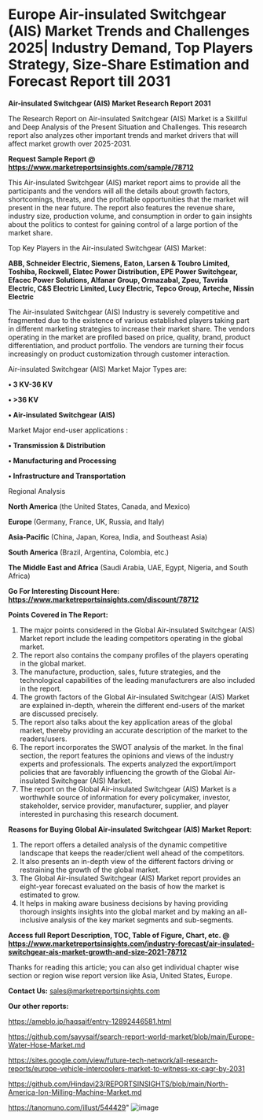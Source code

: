 # Europe Air-insulated Switchgear (AIS) Market Trends and Challenges 2025| Industry Demand, Top Players Strategy, Size-Share Estimation and Forecast Report till 2031

<strong>Air-insulated Switchgear (AIS) Market Research Report 2031</strong>

The Research Report on Air-insulated Switchgear (AIS) Market is a Skillful and Deep Analysis of the Present Situation and Challenges. This research report also analyzes other important trends and market drivers that will affect market growth over 2025-2031.

<strong>Request Sample Report @ <a href=https://www.marketreportsinsights.com/sample/78712>https://www.marketreportsinsights.com/sample/78712</a></strong>

This Air-insulated Switchgear (AIS) market report aims to provide all the participants and the vendors will all the details about growth factors, shortcomings, threats, and the profitable opportunities that the market will present in the near future. The report also features the revenue share, industry size, production volume, and consumption in order to gain insights about the politics to contest for gaining control of a large portion of the market share.

Top Key Players in the Air-insulated Switchgear (AIS) Market:

<strong>ABB, Schneider Electric, Siemens, Eaton, Larsen & Toubro Limited, Toshiba, Rockwell, Elatec Power Distribution, EPE Power Switchgear, Efacec Power Solutions, Alfanar Group, Ormazabal, Zpeu, Tavrida Electric, C&S Electric Limited, Lucy Electric, Tepco Group, Arteche, Nissin Electric</strong>

The Air-insulated Switchgear (AIS) Industry is severely competitive and fragmented due to the existence of various established players taking part in different marketing strategies to increase their market share. The vendors operating in the market are profiled based on price, quality, brand, product differentiation, and product portfolio. The vendors are turning their focus increasingly on product customization through customer interaction.

Air-insulated Switchgear (AIS) Market Major Types are:

<strong>• 3 KV-36 KV

• >36 KV

• Air-insulated Switchgear (AIS)</strong>

Market Major end-user applications :

<strong>• Transmission & Distribution

• Manufacturing and Processing

• Infrastructure and Transportation</strong>

Regional Analysis

</u><strong><b>North America</b></strong> (the United States, Canada, and Mexico)

<strong><b>Europe </b></strong>(Germany, France, UK, Russia, and Italy)

<strong><b>Asia-Pacific</b></strong> (China, Japan, Korea, India, and Southeast Asia)

<strong><b>South America</b></strong> (Brazil, Argentina, Colombia, etc.)

<strong><b>The Middle East and Africa</b></strong> (Saudi Arabia, UAE, Egypt, Nigeria, and South Africa)

<strong>Go For Interesting Discount Here: <a href=https://www.marketreportsinsights.com/discount/78712>https://www.marketreportsinsights.com/discount/78712</a></strong>

<strong>Points Covered in The Report:</strong>
<ol>
  <li>The major points considered in the Global Air-insulated Switchgear (AIS) Market report include the leading competitors operating in the global market.</li>
  <li>The report also contains the company profiles of the players operating in the global market.</li>
  <li>The manufacture, production, sales, future strategies, and the technological capabilities of the leading manufacturers are also included in the report.</li>
  <li>The growth factors of the Global Air-insulated Switchgear (AIS) Market are explained in-depth, wherein the different end-users of the market are discussed precisely.</li>
  <li>The report also talks about the key application areas of the global market, thereby providing an accurate description of the market to the readers/users.</li>
  <li>The report incorporates the SWOT analysis of the market. In the final section, the report features the opinions and views of the industry experts and professionals. The experts analyzed the export/import policies that are favorably influencing the growth of the Global Air-insulated Switchgear (AIS) Market.</li>
  <li>The report on the Global Air-insulated Switchgear (AIS) Market is a worthwhile source of information for every policymaker, investor, stakeholder, service provider, manufacturer, supplier, and player interested in purchasing this research document.</li>
</ol>
<strong>Reasons for Buying Global Air-insulated Switchgear (AIS) Market Report:</strong>

<ol>
  <li>The report offers a detailed analysis of the dynamic competitive landscape that keeps the reader/client well ahead of the competitors.</li>
  <li>It also presents an in-depth view of the different factors driving or restraining the growth of the global market.</li>
  <li>The Global Air-insulated Switchgear (AIS) Market report provides an eight-year forecast evaluated on the basis of how the market is estimated to grow.</li>
  <li>It helps in making aware business decisions by having providing thorough insights insights into the global market and by making an all-inclusive analysis of the key market segments and sub-segments.</li>
</ol>
<strong>Access full Report Description, TOC, Table of Figure, Chart, etc. @ <a href=https://www.marketreportsinsights.com/industry-forecast/air-insulated-switchgear-ais-market-growth-and-size-2021-78712>https://www.marketreportsinsights.com/industry-forecast/air-insulated-switchgear-ais-market-growth-and-size-2021-78712</a></strong>


Thanks for reading this article; you can also get individual chapter wise section or region wise report version like Asia, United States, Europe.

<strong>Contact Us:</strong>
sales@marketreportsinsights.com

<strong>Our other reports:</strong>

<a href=https://ameblo.jp/haqsaif/entry-12892446581.html>https://ameblo.jp/haqsaif/entry-12892446581.html</a>

<a href=https://github.com/sayysaif/search-report-world-market/blob/main/Europe-Water-Hose-Market.md>https://github.com/sayysaif/search-report-world-market/blob/main/Europe-Water-Hose-Market.md</a>

<a href=https://sites.google.com/view/future-tech-network/all-research-reports/europe-vehicle-intercoolers-market-to-witness-xx-cagr-by-2031>https://sites.google.com/view/future-tech-network/all-research-reports/europe-vehicle-intercoolers-market-to-witness-xx-cagr-by-2031</a>

<a href=https://github.com/Hindavi23/REPORTSINSIGHTS/blob/main/North-America-Ion-Milling-Machine-Market.md>https://github.com/Hindavi23/REPORTSINSIGHTS/blob/main/North-America-Ion-Milling-Machine-Market.md</a>

<a href=https://tanomuno.com/illust/544429>https://tanomuno.com/illust/544429</a>"
![image](https://github.com/user-attachments/assets/21190f19-8a5b-4cae-aa4c-f90ddd689830)
